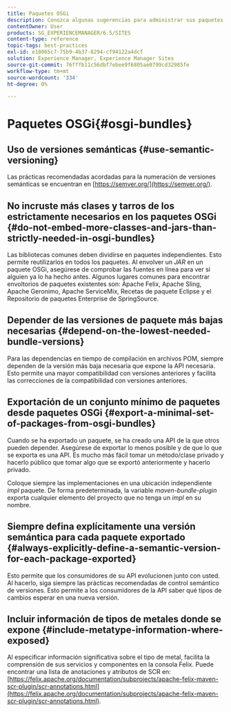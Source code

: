 ```yaml
---
title: Paquetes OSGi
description: Conozca algunas sugerencias para administrar sus paquetes OSGi en Adobe Experience Manager.
contentOwner: User
products: SG_EXPERIENCEMANAGER/6.5/SITES
content-type: reference
topic-tags: best-practices
exl-id: e18065c7-75b9-4b37-8294-cf94122a4dcf
solution: Experience Manager, Experience Manager Sites
source-git-commit: 76fffb11c56dbf7ebee9f6805ae0799cd32985fe
workflow-type: tm+mt
source-wordcount: '334'
ht-degree: 0%

---
```


# Paquetes OSGi{#osgi-bundles}

## Uso de versiones semánticas {#use-semantic-versioning}

Las prácticas recomendadas acordadas para la numeración de versiones semánticas se encuentran en [https://semver.org/](https://semver.org/).

## No incruste más clases y tarros de los estrictamente necesarios en los paquetes OSGi {#do-not-embed-more-classes-and-jars-than-strictly-needed-in-osgi-bundles}

Las bibliotecas comunes deben dividirse en paquetes independientes. Esto permite reutilizarlos en todos los paquetes. Al envolver un *JAR* en un paquete OSGi, asegúrese de comprobar las fuentes en línea para ver si alguien ya lo ha hecho antes. Algunos lugares comunes para encontrar envoltorios de paquetes existentes son: Apache Felix, Apache Sling, Apache Geronimo, Apache ServiceMix, Recetas de paquete Eclipse y el Repositorio de paquetes Enterprise de SpringSource.

## Depender de las versiones de paquete más bajas necesarias {#depend-on-the-lowest-needed-bundle-versions}

Para las dependencias en tiempo de compilación en archivos POM, siempre dependen de la versión más baja necesaria que expone la API necesaria. Esto permite una mayor compatibilidad con versiones anteriores y facilita las correcciones de la compatibilidad con versiones anteriores.

## Exportación de un conjunto mínimo de paquetes desde paquetes OSGi {#export-a-minimal-set-of-packages-from-osgi-bundles}

Cuando se ha exportado un paquete, se ha creado una API de la que otros pueden depender. Asegúrese de exportar lo menos posible y de que lo que se exporta es una API. Es mucho más fácil tomar un método/clase privado y hacerlo público que tomar algo que se exportó anteriormente y hacerlo privado.

Coloque siempre las implementaciones en una ubicación independiente *impl* paquete. De forma predeterminada, la variable *maven-bundle-plugin* exporta cualquier elemento del proyecto que no tenga un *impl* en su nombre.

## Siempre defina explícitamente una versión semántica para cada paquete exportado {#always-explicitly-define-a-semantic-version-for-each-package-exported}

Esto permite que los consumidores de su API evolucionen junto con usted. Al hacerlo, siga siempre las prácticas recomendadas de control semántico de versiones. Esto permite a los consumidores de la API saber qué tipos de cambios esperar en una nueva versión.

## Incluir información de tipos de metales donde se expone {#include-metatype-information-where-exposed}

Al especificar información significativa sobre el tipo de metal, facilita la comprensión de sus servicios y componentes en la consola Felix. Puede encontrar una lista de anotaciones y atributos de SCR en: [https://felix.apache.org/documentation/subprojects/apache-felix-maven-scr-plugin/scr-annotations.html](https://felix.apache.org/documentation/subprojects/apache-felix-maven-scr-plugin/scr-annotations.html).
